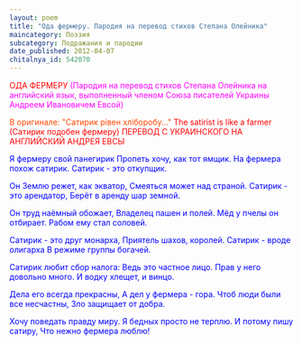 ```yaml
---
layout: poem
title: "Ода фермеру. Пародия на перевод стихов Степана Олейника"
maincategory: Поэзия
subcategory: Подражания и пародии
date_published: 2012-04-07
chitalnya_id: 542070
---
```




<FONT COLOR="#ff0000">ОДА ФЕРМЕРУ</FONT>
<FONT COLOR="#ff00ff">(Пародия на перевод стихов
Степана Олейника на английский
язык, выполненный членом Союза
писателей Украины Андреем Ивановичем
Евсой)</FONT>

<FONT COLOR="#ff4500">В оригинале: "Сатирик рівен хліборобу..."</FONT>
<FONT COLOR="#ff0000">The satirist is like a farmer
(Caтирик подобен фермеру)
   ПЕРЕВОД С УКРАИНСКОГО НА АНГЛИЙСКИЙ
АНДРЕЯ ЕВСЫ</FONT>

<FONT COLOR="#0000ff">Я фермеру свой панегирик
Пропеть хочу, как тот ямщик.
На фермера похож сатирик.
Сатирик - это откупщик.

Он Землю режет, как экватор,
Смеяться может над страной.
Сатирик - это арендатор,
Берёт в аренду шар земной.

Он труд наёмный обожает,
Владелец пашен и полей.
Мёд у пчелы он отбирает.
Рабом ему стал соловей.

Сатирик - это друг монарха,
Приятель шахов, королей.
Сатирик - вроде олигарха
В режиме группы богачей.

Сатирик любит сбор налога:
Ведь это частное лицо.
Прав у него довольно много.
И водку хлещет, и винцо.

Дела его всегда прекрасны,
А дел у фермера - гора.
Чтоб люди были все несчастны,
Зло защищает от добра.

Хочу поведать правду миру.
Я бедных просто не терплю.
И потому пишу сатиру,
Что нежно фермера люблю!</FONT>






